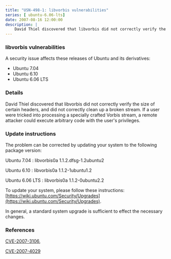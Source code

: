 ```yaml
---
title: "USN-498-1: libvorbis vulnerabilities"
series: [ ubuntu-6.06-lts]
date: 2007-08-16 12:00:00
description: |
    David Thiel discovered that libvorbis did not correctly verify the size of certain headers, and did not correctly clean up a broken stream. If a user were tricked into processing a specially crafted Vorbis stream, a remote attacker could execute arbitrary code with the user&#39;s privileges.
--- 
```

 
### libvorbis vulnerabilities

A security issue affects these releases of Ubuntu and its derivatives:

* Ubuntu 7.04
* Ubuntu 6.10
* Ubuntu 6.06 LTS

### Details

David Thiel discovered that libvorbis did not correctly verify the size of certain headers, and did not correctly clean up a broken stream. If a user were tricked into processing a specially crafted Vorbis stream, a remote attacker could execute arbitrary code with the user&#39;s privileges.

### Update instructions

The problem can be corrected by updating your system to the following package version:

Ubuntu 7.04
 : libvorbis0a <span>1.1.2.dfsg-1.2ubuntu2</span>

Ubuntu 6.10
 : libvorbis0a <span>1.1.2-1ubuntu1.2</span>

Ubuntu 6.06 LTS
 : libvorbis0a <span>1.1.2-0ubuntu2.2</span>

To update your system, please follow these instructions: [https://wiki.ubuntu.com/Security/Upgrades](https://wiki.ubuntu.com/Security/Upgrades).

In general, a standard system upgrade is sufficient to effect the necessary changes.

### References

 [CVE-2007-3106](http://people.ubuntu.com/~ubuntu-security/cve/CVE-2007-3106), 

 [CVE-2007-4029](http://people.ubuntu.com/~ubuntu-security/cve/CVE-2007-4029)
 
